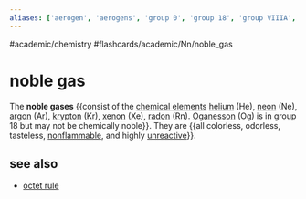 ```yaml
---
aliases: ['aerogen', 'aerogens', 'group 0', 'group 18', 'group VIIIA', 'inert gas', 'inert gases', 'noble gas', 'noble gases',]
---
```


#academic/chemistry #flashcards/academic/Nn/noble_gas

# noble gas

The __noble gases__ {{consist of the [chemical elements](chemical%20element.md) [helium](helium.md) (He), [neon](neon.md) (Ne), [argon](argon.md) (Ar), [krypton](krypton.md) (Kr), [xenon](xenon.md) (Xe), [radon](radon.md) (Rn). [Oganesson](oganesson.md) (Og) is in group 18 but may not be chemically noble}}. They are {{all colorless, odorless, tasteless, [nonflammable](flammability.md), and highly [unreactive](reactivity%20(chemistry).md)}}. <!--SR:!2023-04-05,2,230!2023-04-05,2,230-->

## see also

- [octet rule](octet%20rule.md)
